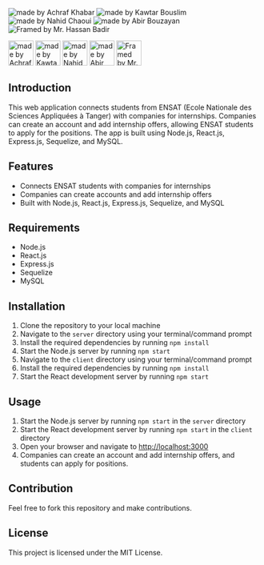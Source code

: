 <img src="https://img.shields.io/badge/Made%20by-Achraf%20Khabar-blue" alt="made by Achraf Khabar"> <img src="https://img.shields.io/badge/Made%20by-Kawtar%20Bouslim-blue" alt="made by Kawtar Bouslim"> <img src="https://img.shields.io/badge/Made%20by-Nahid%20Chaoui-blue" alt="made by Nahid Chaoui"> <img src="https://img.shields.io/badge/Made%20by-Abir%20Bouzayan-blue" alt="made by Abir Bouzayan"> <img src="https://img.shields.io/badge/Framed%20by-Mr.%20Hassan%20Badir-blue" alt="Framed by Mr. Hassan Badir">

<img src="https://img.shields.io/badge/Made%20by-Achraf%20Khabar-blue" alt="made by Achraf Khabar" height="50" width="50">
<img src="https://img.shields.io/badge/Made%20by-Kawtar%20Bouslim-blue" alt="made by Kawtar Bouslim" height="50" width="50">
<img src="https://img.shields.io/badge/Made%20by-Nahid%20Chaoui-blue" alt="made by Nahid Chaoui" height="50" width="50">
<img src="https://img.shields.io/badge/Made%20by-Abir%20Bouzayan-blue" alt="made by Abir Bouzayan" height="50" width="50">
<img src="https://img.shields.io/badge/Framed%20by-Mr.%20Hassan%20Badir-blue" alt="Framed by Mr. Hassan Badir" height="50" width="50">

Introduction
------------

This web application connects students from ENSAT (Ecole Nationale des Sciences Appliquées à Tanger) with companies for internships. Companies can create an account and add internship offers, allowing ENSAT students to apply for the positions. The app is built using Node.js, React.js, Express.js, Sequelize, and MySQL.

Features
--------

-   Connects ENSAT students with companies for internships
-   Companies can create accounts and add internship offers
-   Built with Node.js, React.js, Express.js, Sequelize, and MySQL

Requirements
------------

-   Node.js
-   React.js
-   Express.js
-   Sequelize
-   MySQL

Installation
------------

1.  Clone the repository to your local machine
2.  Navigate to the `server` directory using your terminal/command prompt
3.  Install the required dependencies by running `npm install`
4.  Start the Node.js server by running `npm start`
5.  Navigate to the `client` directory using your terminal/command prompt
6.  Install the required dependencies by running `npm install`
7.  Start the React development server by running `npm start`

Usage
-----

1.  Start the Node.js server by running `npm start` in the `server` directory
2.  Start the React development server by running `npm start` in the `client` directory
3.  Open your browser and navigate to [http://localhost:3000](http://localhost:3000/)
4.  Companies can create an account and add internship offers, and students can apply for positions.

Contribution
------------

Feel free to fork this repository and make contributions.

License
-------

This project is licensed under the MIT License.

